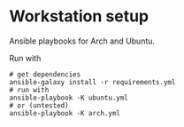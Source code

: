 # Workstation setup

Ansible playbooks for Arch and Ubuntu.

Run with

```shell
# get dependencies
ansible-galaxy install -r requirements.yml
# run with
ansible-playbook -K ubuntu.yml
# or (untested)
ansible-playbook -K arch.yml
```
